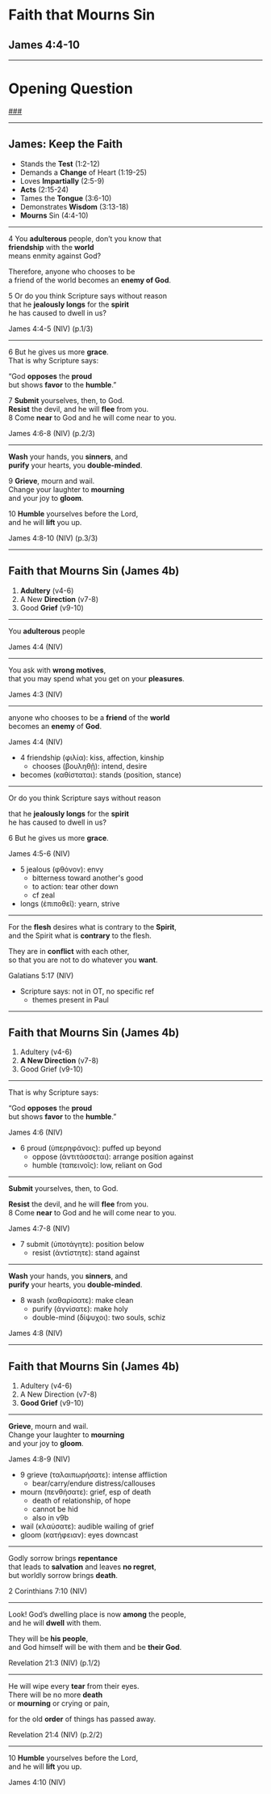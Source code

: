 <!-- .slide: data-background-image="https://sermons.seanho.com/img/bg/unsplash-Jztmx9yqjBw-stars.jpg" -->
# Faith that Mourns Sin
## James 4:4-10

---
<!-- .slide: data-background="white" -->
# Opening **Question**

[###](#/outline)
<!-- .element: style="color:rgba(0,0,0,0.2)" -->

---
<!-- .slide: data-background-image="https://sermons.seanho.com/img/bg/unsplash-6cY-FvMlmkQ-mtn_cross.jpg" -->
## James: **Keep the Faith**
+ Stands the **Test** <span class="ref">(1:2-12)</span>
+ Demands a **Change** of Heart <span class="ref">(1:19-25)</span>
+ Loves **Impartially** <span class="ref">(2:5-9)</span>
+ **Acts** <span class="ref">(2:15-24)</span>
+ Tames the **Tongue** <span class="ref">(3:6-10)</span>
+ Demonstrates **Wisdom** <span class="ref">(3:13-18)</span>
+ **Mourns** Sin <span class="ref">(4:4-10)</span>

---
<span class="ref">4</span>
You **adulterous** people, don’t you know that <br/>
**friendship** with the **world** <br/>
means enmity against God?

Therefore, anyone who chooses to be <br/>
a friend of the world becomes an **enemy of God**.

<span class="ref">5</span>
Or do you think Scripture says without reason <br/>
that he **jealously longs** for the **spirit** <br/>
he has caused to dwell in us?

<div class="ref">
James 4:4-5 (NIV) (p.1/3)
</div>

---
<span class="ref">6</span>
But he gives us more **grace**. <br/>
That is why Scripture says:

“God **opposes** the **proud** <br/>
but shows **favor** to the **humble**.”

<span class="ref">7</span>
**Submit** yourselves, then, to God. <br/>
**Resist** the devil, and he will **flee** from you. <br/>
<span class="ref">8</span>
Come **near** to God and he will come near to you.

<div class="ref">
James 4:6-8 (NIV) (p.2/3)
</div>

---
**Wash** your hands, you **sinners**, and <br/>
**purify** your hearts, you **double-minded**.

<span class="ref">9</span>
**Grieve**, mourn and wail. <br/>
Change your laughter to **mourning** <br/>
and your joy to **gloom**.

<span class="ref">10</span>
**Humble** yourselves before the Lord, <br/>
and he will **lift** you up.

<div class="ref">
James 4:8-10 (NIV) (p.3/3)
</div>

---
<!-- .slide: data-background-image="static/bg/unsplash-Jztmx9yqjBw-stars.jpg" id="outline" -->
## Faith that Mourns Sin <span class="ref">(James 4b)</span>
1. **Adultery** <span class="ref">(v4-6)</span>
2. A New **Direction** <span class="ref">(v7-8)</span>
2. Good **Grief** <span class="ref">(v9-10)</span>

---
You **adulterous** people

<div class="ref">
James 4:4 (NIV)
</div>

---
You ask with **wrong motives**,  <br/>
that you may spend what you get on your **pleasures**.

<div class="ref">
James 4:3 (NIV)
</div>

---
anyone who chooses to be a **friend** of the **world** <br/>
becomes an **enemy** of **God**.

<div class="ref">
James 4:4 (NIV)
</div>

>>>
+ 4 friendship (φιλία): kiss, affection, kinship
  + chooses (βουληθῇ): intend, desire
+ becomes (καθίσταται): stands (position, stance)

---
Or do you think Scripture says without reason

that he **jealously longs** for the **spirit** <br/>
he has caused to dwell in us?

<span class="ref">6</span>
But he gives us more **grace**. <br/>

<div class="ref">
James 4:5-6 (NIV)
</div>

>>>
+ 5 jealous (φθόνον): envy
  + bitterness toward another's good
  + to action: tear other down
  + cf zeal
+ longs (ἐπιποθεῖ): yearn, strive

---
For the **flesh** desires what is contrary to the **Spirit**, <br/>
and the Spirit what is **contrary** to the flesh.

They are in **conflict** with each other,  <br/>
so that you are not to do whatever you **want**.

<div class="ref">
Galatians 5:17 (NIV)
</div>

>>>
+ Scripture says: not in OT, no specific ref
  + themes present in Paul

---
<!-- .slide: data-background-image="static/bg/unsplash-Jztmx9yqjBw-stars.jpg" id="outline" -->
## Faith that Mourns Sin <span class="ref">(James 4b)</span>
1. Adultery <span class="ref">(v4-6)</span>
2. **A New Direction** <span class="ref">(v7-8)</span>
2. Good Grief <span class="ref">(v9-10)</span>

---
That is why Scripture says:

“God **opposes** the **proud** <br/>
but shows **favor** to the **humble**.”

<div class="ref">
James 4:6 (NIV)
</div>

>>>
+ 6 proud (ὑπερηφάνοις): puffed up beyond
  + oppose (ἀντιτάσσεται): arrange position against
  + humble (ταπεινοῖς): low, reliant on God

---
**Submit** yourselves, then, to God.

**Resist** the devil, and he will **flee** from you. <br/>
<span class="ref">8</span>
Come **near** to God and he will come near to you.

<div class="ref">
James 4:7-8 (NIV)
</div>

>>>
+ 7 submit (ὑποτάγητε): position below
  + resist (ἀντίστητε): stand against

---
**Wash** your hands, you **sinners**, and <br/>
**purify** your hearts, you **double-minded**.

>>>
+ 8 wash (καθαρίσατε): make clean
  + purify (ἁγνίσατε): make holy
  + double-mind (δίψυχοι): two souls, schiz

<div class="ref">
James 4:8 (NIV)
</div>

---
<!-- .slide: data-background-image="static/bg/unsplash-Jztmx9yqjBw-stars.jpg" id="outline" -->
## Faith that Mourns Sin <span class="ref">(James 4b)</span>
1. Adultery <span class="ref">(v4-6)</span>
2. A New Direction <span class="ref">(v7-8)</span>
2. **Good Grief** <span class="ref">(v9-10)</span>

---
**Grieve**, mourn and wail. <br/>
Change your laughter to **mourning** <br/>
and your joy to **gloom**.

<div class="ref">
James 4:8-9 (NIV)
</div>

>>>
+ 9 grieve (ταλαιπωρήσατε): intense affliction
  + bear/carry/endure distress/callouses
+ mourn (πενθήσατε): grief, esp of death
  + death of relationship, of hope
  + cannot be hid
  + also in v9b
+ wail (κλαύσατε): audible wailing of grief
+ gloom (κατήφειαν): eyes downcast

---
Godly sorrow brings **repentance** <br/>
that leads to **salvation** and leaves **no regret**, <br/>
but worldly sorrow brings **death**.

<div class="ref">
2 Corinthians 7:10 (NIV)
</div>

---
Look! God’s dwelling place is now **among** the people, <br/>
and he will **dwell** with them.

They will be **his people**,  <br/>
and God himself will be with them and be **their God**.

<div class="ref">
Revelation 21:3 (NIV) (p.1/2)
</div>

---
He will wipe every **tear** from their eyes. <br/>
There will be no more **death**  <br/>
or **mourning** or crying or pain,

for the old **order** of things has passed away.

<div class="ref">
Revelation 21:4 (NIV) (p.2/2)
</div>

---
<span class="ref">10</span>
**Humble** yourselves before the Lord, <br/>
and he will **lift** you up.

<div class="ref">
James 4:10 (NIV)
</div>

